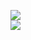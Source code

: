 [![](https://img.shields.io/badge/Made%20With-Github%20Spray-lightgrey.svg?style=for-the-badge&logo=github)](https://github.com/Annihil/github-spray#27512)  
[![](https://i.imgur.com/2DrTn0Z.gif)](https://github.com/Annihil/github-spray)